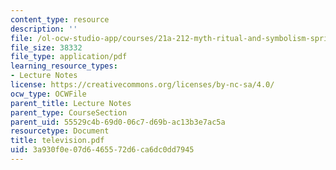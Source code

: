 ```yaml
---
content_type: resource
description: ''
file: /ol-ocw-studio-app/courses/21a-212-myth-ritual-and-symbolism-spring-2004/3a930f0e07d6465572d6ca6dc0dd7945_television.pdf
file_size: 38332
file_type: application/pdf
learning_resource_types:
- Lecture Notes
license: https://creativecommons.org/licenses/by-nc-sa/4.0/
ocw_type: OCWFile
parent_title: Lecture Notes
parent_type: CourseSection
parent_uid: 55529c4b-69d0-06c7-d69b-ac13b3e7ac5a
resourcetype: Document
title: television.pdf
uid: 3a930f0e-07d6-4655-72d6-ca6dc0dd7945
---
```


